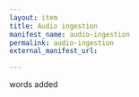 ```yaml
---
layout: item
title: Audio ingestion
manifest_name: audio-ingestion
permalink: audio-ingestion
external_manifest_url: 

---
```

<!-- Add an essay or interpretive material below this line,
using HTML or markdown.  Do not modify this file above this line -->
words added

